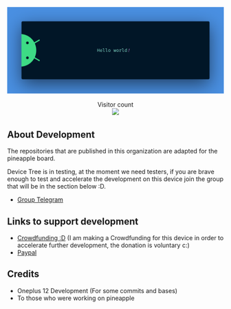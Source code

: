 <img src="https://raw.githubusercontent.com/Oneplus-12-SM8650-Development/.github/master/resources/banner.png" alt="Oneplus 12 Development :D">

<p align="center"> 
  Visitor count<br>
  <img src="https://profile-counter.glitch.me/Oneplus-12-SM8650-Development/count.svg" />
</p>

## About Development

The repositories that are published in this organization are adapted for the pineapple board.

Device Tree is in testing, at the moment we need testers, if you are brave enough to test and accelerate the development on this device join the group that will be in the section below :D.

- [Group Telegram](https://t.me/Oneplus12Development)

## Links to support development

- [Crowdfunding :D](https://docs.google.com/spreadsheets/d/1PnAUzJKMDCcYG1yW3ftISzDdv8znfKbs7Dh29SD0V84/edit?usp=sharing) (I am making a Crowdfunding for this device in order to accelerate further development, the donation is voluntary c:)
- [Paypal](https://www.paypal.com/paypalme/DavidM3xican)

## Credits

- Oneplus 12 Development (For some commits and bases)
- To those who were working on pineapple
